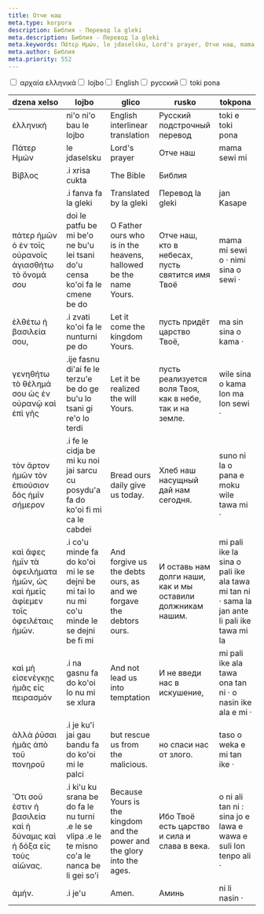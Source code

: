 ```yaml
---
title: Отче наш
meta.type: korpora
description: Библия - Перевод la gleki
meta.description: Библия - Перевод la gleki
meta.keywords: Πάτερ Ημών, le jdaselsku, Lord's prayer, Отче наш, mama sewi mi
meta.author: Библия
meta.priority: 552
---
```


<div class="w-full">
  <input
    type="checkbox"
    id="hide-column-dzena_xelso"
    class="hide-column-checkbox-dzena_xelso"
  />
  <label
    for="hide-column-dzena_xelso"
    class="hide-column-button-dzena_xelso float-left drop-shadow bg-teal-100 hover:bg-teal-600 focus:bg-teal-600 text-gray-900 hover:text-white font-bold leading-normal select-none py-2 px-4"
    >αρχαία ελληνικά</label
  ><input
    type="checkbox"
    id="hide-column-lojbo"
    class="hide-column-checkbox-lojbo"
  />
  <label
    for="hide-column-lojbo"
    class="hide-column-button-lojbo float-left drop-shadow bg-teal-100 hover:bg-teal-600 focus:bg-teal-600 text-gray-900 hover:text-white font-bold leading-normal select-none py-2 px-4"
    >lojbo</label
  ><input
    type="checkbox"
    id="hide-column-glico"
    class="hide-column-checkbox-glico"
  />
  <label
    for="hide-column-glico"
    class="hide-column-button-glico float-left drop-shadow bg-teal-100 hover:bg-teal-600 focus:bg-teal-600 text-gray-900 hover:text-white font-bold leading-normal select-none py-2 px-4"
    >English</label
  ><input
    type="checkbox"
    id="hide-column-rusko"
    class="hide-column-checkbox-rusko"
  />
  <label
    for="hide-column-rusko"
    class="hide-column-button-rusko float-left drop-shadow bg-teal-100 hover:bg-teal-600 focus:bg-teal-600 text-gray-900 hover:text-white font-bold leading-normal select-none py-2 px-4"
    >русский</label
  ><input
    type="checkbox"
    id="hide-column-tokpona"
    class="hide-column-checkbox-tokpona"
  />
  <label
    for="hide-column-tokpona"
    class="hide-column-button-tokpona float-left drop-shadow bg-teal-100 hover:bg-teal-600 focus:bg-teal-600 text-gray-900 hover:text-white font-bold leading-normal select-none py-2 px-4"
    >toki pona</label
  >
  <div class="clear-both" />
  <div class="w-full overflow-x-auto">
    <table
      class="mt-2 table-fixed max-w-full border font-light text-left text-sm"
    >
      <thead class="border-b italic">
        <tr>
          <th scope="col" class="w-40 p-2 column-class-dzena_xelso">
            dzena xelso
          </th>
          <th scope="col" class="w-40 p-2 column-class-lojbo">lojbo</th>
          <th scope="col" class="w-40 p-2 column-class-glico">glico</th>
          <th scope="col" class="w-40 p-2 column-class-rusko">rusko</th>
          <th scope="col" class="w-40 p-2 column-class-tokpona">tokpona</th>
        </tr>
      </thead>
      <tbody>
        <tr
          class="border-b transition duration-300 ease-in-out hover:bg-neutral-100 dark:hover:bg-neutral-100"
        >
          <td
            class="font-bold text-left align-text-top p-2 column-class-dzena_xelso"
          >
            ἑλληνική
          </td>
          <td class="font-bold text-left align-text-top p-2 column-class-lojbo">
            ni&#039;o ni&#039;o bau le lojbo
          </td>
          <td class="font-bold text-left align-text-top p-2 column-class-glico">
            English interlinear translation
          </td>
          <td class="font-bold text-left align-text-top p-2 column-class-rusko">
            Русский подстрочный перевод
          </td>
          <td
            class="font-bold text-left align-text-top p-2 column-class-tokpona"
          >
            toki e toki pona
          </td>
        </tr>
        <tr
          class="border-b transition duration-300 ease-in-out hover:bg-neutral-100 dark:hover:bg-neutral-100"
        >
          <td
            class="italic text-gray-500 text-left align-text-top p-2 column-class-dzena_xelso"
          >
            Πάτερ Ημών
          </td>
          <td
            class="italic text-gray-500 text-left align-text-top p-2 column-class-lojbo"
          >
            le jdaselsku
          </td>
          <td
            class="italic text-gray-500 text-left align-text-top p-2 column-class-glico"
          >
            Lord&#039;s prayer
          </td>
          <td
            class="italic text-gray-500 text-left align-text-top p-2 column-class-rusko"
          >
            Отче наш
          </td>
          <td
            class="italic text-gray-500 text-left align-text-top p-2 column-class-tokpona"
          >
            mama sewi mi
          </td>
        </tr>
        <tr
          class="border-b transition duration-300 ease-in-out hover:bg-neutral-100 dark:hover:bg-neutral-100"
        >
          <td
            class="italic text-gray-500 text-left align-text-top p-2 column-class-dzena_xelso"
          >
            Βίβλος
          </td>
          <td
            class="italic text-gray-500 text-left align-text-top p-2 column-class-lojbo"
          >
            .i xrisa cukta
          </td>
          <td
            class="italic text-gray-500 text-left align-text-top p-2 column-class-glico"
          >
            The Bible
          </td>
          <td
            class="italic text-gray-500 text-left align-text-top p-2 column-class-rusko"
          >
            Библия
          </td>
          <td
            class="italic text-gray-500 text-left align-text-top p-2 column-class-tokpona"
          ></td>
        </tr>
        <tr
          class="border-b transition duration-300 ease-in-out hover:bg-neutral-100 dark:hover:bg-neutral-100"
        >
          <td
            class="italic text-gray-500 text-left align-text-top p-2 column-class-dzena_xelso"
          ></td>
          <td
            class="italic text-gray-500 text-left align-text-top p-2 column-class-lojbo"
          >
            .i fanva fa la gleki
          </td>
          <td
            class="italic text-gray-500 text-left align-text-top p-2 column-class-glico"
          >
            Translated by la gleki
          </td>
          <td
            class="italic text-gray-500 text-left align-text-top p-2 column-class-rusko"
          >
            Перевод la gleki
          </td>
          <td
            class="italic text-gray-500 text-left align-text-top p-2 column-class-tokpona"
          >
            jan Kasape
          </td>
        </tr>
        <tr
          class="border-b transition duration-300 ease-in-out hover:bg-neutral-100 dark:hover:bg-neutral-100"
        >
          <td class="text-left align-text-top p-2 column-class-dzena_xelso">
            πάτερ ἡμῶν ὁ ἐν τοῖς οὐρανοῖς ἁγιασθήτω τὸ ὄνομά σου
          </td>
          <td class="text-left align-text-top p-2 column-class-lojbo">
            doi le patfu be mi be&#039;o ne bu&#039;u lei tsani do&#039;u censa
            ko&#039;oi fa le cmene be do
          </td>
          <td class="text-left align-text-top p-2 column-class-glico">
            O Father ours who is in the heavens, hallowed be the name Yours.
          </td>
          <td class="text-left align-text-top p-2 column-class-rusko">
            Отче наш, кто в небесах, пусть святится имя Твоё
          </td>
          <td class="text-left align-text-top p-2 column-class-tokpona">
            mama mi sewi o · nimi sina o sewi ·
          </td>
        </tr>
        <tr
          class="border-b transition duration-300 ease-in-out hover:bg-neutral-100 dark:hover:bg-neutral-100"
        >
          <td class="text-left align-text-top p-2 column-class-dzena_xelso">
            ἐλθέτω ἡ βασιλεία σου,
          </td>
          <td class="text-left align-text-top p-2 column-class-lojbo">
            .i zvati ko&#039;oi fa le nunturni pe do
          </td>
          <td class="text-left align-text-top p-2 column-class-glico">
            Let it come the kingdom Yours.
          </td>
          <td class="text-left align-text-top p-2 column-class-rusko">
            пусть придёт царство Твоё,
          </td>
          <td class="text-left align-text-top p-2 column-class-tokpona">
            ma sin sina o kama ·
          </td>
        </tr>
        <tr
          class="border-b transition duration-300 ease-in-out hover:bg-neutral-100 dark:hover:bg-neutral-100"
        >
          <td class="text-left align-text-top p-2 column-class-dzena_xelso">
            γενηθήτω τὸ θέλημά σου ὡς ἐν οὐρανῷ καὶ ἐπὶ γῆς
          </td>
          <td class="text-left align-text-top p-2 column-class-lojbo">
            .ije fasnu di&#039;ai fe le terzu&#039;e be do ge bu&#039;u lo tsani
            gi re&#039;o lo terdi
          </td>
          <td class="text-left align-text-top p-2 column-class-glico">
            Let it be realized the will Yours.
          </td>
          <td class="text-left align-text-top p-2 column-class-rusko">
            пусть реализуется воля Твоя, как в небе, так и на земле.
          </td>
          <td class="text-left align-text-top p-2 column-class-tokpona">
            wile sina o kama lon ma lon sewi ·
          </td>
        </tr>
        <tr
          class="border-b transition duration-300 ease-in-out hover:bg-neutral-100 dark:hover:bg-neutral-100"
        >
          <td class="text-left align-text-top p-2 column-class-dzena_xelso">
            τὸν ἄρτον ἡμῶν τὸν ἐπιούσιον δὸς ἡμῖν σήμερον
          </td>
          <td class="text-left align-text-top p-2 column-class-lojbo">
            .i fe le cidja be mi ku noi jai sarcu cu posydu&#039;a fa do
            ko&#039;oi fi mi ca le cabdei
          </td>
          <td class="text-left align-text-top p-2 column-class-glico">
            Bread ours daily give us today.
          </td>
          <td class="text-left align-text-top p-2 column-class-rusko">
            Хлеб наш насущный дай нам сегодня.
          </td>
          <td class="text-left align-text-top p-2 column-class-tokpona">
            suno ni la o pana e moku wile tawa mi ·
          </td>
        </tr>
        <tr
          class="border-b transition duration-300 ease-in-out hover:bg-neutral-100 dark:hover:bg-neutral-100"
        >
          <td class="text-left align-text-top p-2 column-class-dzena_xelso">
            καὶ ἄφες ἡμῖν τὰ ὀφειλήματα ἡμῶν, ὡς καὶ ἡμεῖς ἀφίεμεν τοῖς
            ὀφειλέταις ἡμῶν.
          </td>
          <td class="text-left align-text-top p-2 column-class-lojbo">
            .i co&#039;u minde fa do ko&#039;oi mi le se dejni be mi tai lo nu
            mi co&#039;u minde le se dejni be fi mi
          </td>
          <td class="text-left align-text-top p-2 column-class-glico">
            And forgive us the debts ours, as and we forgave the debtors ours.
          </td>
          <td class="text-left align-text-top p-2 column-class-rusko">
            И оставь нам долги наши, как и мы оставили должникам нашим.
          </td>
          <td class="text-left align-text-top p-2 column-class-tokpona">
            mi pali ike la sina o pali ike ala tawa mi tan ni · sama la jan ante
            li pali ike tawa mi la
          </td>
        </tr>
        <tr
          class="border-b transition duration-300 ease-in-out hover:bg-neutral-100 dark:hover:bg-neutral-100"
        >
          <td class="text-left align-text-top p-2 column-class-dzena_xelso">
            καὶ μὴ εἰσενέγκῃς ἡμᾶς εἰς πειρασμόν
          </td>
          <td class="text-left align-text-top p-2 column-class-lojbo">
            .i na gasnu fa do ko&#039;oi lo nu mi se xlura
          </td>
          <td class="text-left align-text-top p-2 column-class-glico">
            And not lead us into temptation
          </td>
          <td class="text-left align-text-top p-2 column-class-rusko">
            И не введи нас в искушение,
          </td>
          <td class="text-left align-text-top p-2 column-class-tokpona">
            mi pali ike ala tawa ona tan ni · o nasin ike ala e mi ·
          </td>
        </tr>
        <tr
          class="border-b transition duration-300 ease-in-out hover:bg-neutral-100 dark:hover:bg-neutral-100"
        >
          <td class="text-left align-text-top p-2 column-class-dzena_xelso">
            ἀλλὰ ῥῦσαι ἡμᾶς ἀπὸ τοῦ πονηροῦ
          </td>
          <td class="text-left align-text-top p-2 column-class-lojbo">
            .i je ku&#039;i jai gau bandu fa do ko&#039;oi mi le palci
          </td>
          <td class="text-left align-text-top p-2 column-class-glico">
            but rescue us from the malicious.
          </td>
          <td class="text-left align-text-top p-2 column-class-rusko">
            но спаси нас от злого.
          </td>
          <td class="text-left align-text-top p-2 column-class-tokpona">
            taso o weka e mi tan ike ·
          </td>
        </tr>
        <tr
          class="border-b transition duration-300 ease-in-out hover:bg-neutral-100 dark:hover:bg-neutral-100"
        >
          <td class="text-left align-text-top p-2 column-class-dzena_xelso">
            Ὅτι σοῦ ἐστιν ἡ βασιλεία καὶ ἡ δύναμις καὶ ἡ δόξα εἰς τοὺς αἰῶνας.
          </td>
          <td class="text-left align-text-top p-2 column-class-lojbo">
            .i ki&#039;u ku srana be do fa le nu turni .e le se vlipa .e le te
            misno co&#039;a le nanca be li gei so&#039;i
          </td>
          <td class="text-left align-text-top p-2 column-class-glico">
            Because Yours is the kingdom and the power and the glory into the
            ages.
          </td>
          <td class="text-left align-text-top p-2 column-class-rusko">
            Ибо Твоё есть царство и сила и слава в века.
          </td>
          <td class="text-left align-text-top p-2 column-class-tokpona">
            o ni ali tan ni : sina jo e lawa e wawa e suli lon tenpo ali ·
          </td>
        </tr>
        <tr
          class="border-b transition duration-300 ease-in-out hover:bg-neutral-100 dark:hover:bg-neutral-100"
        >
          <td class="text-left align-text-top p-2 column-class-dzena_xelso">
            ἀμήν.
          </td>
          <td class="text-left align-text-top p-2 column-class-lojbo">
            .i je&#039;u
          </td>
          <td class="text-left align-text-top p-2 column-class-glico">Amen.</td>
          <td class="text-left align-text-top p-2 column-class-rusko">Аминь</td>
          <td class="text-left align-text-top p-2 column-class-tokpona">
            ni li nasin ·
          </td>
        </tr>
      </tbody>
    </table>
  </div>
</div>
